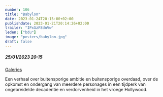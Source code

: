 ```yaml
---
number: 106
title: "Babylon"
date: 2023-01-24T20:15:00+02:00
publishdate: 2023-01-21T20:14:26+02:00
trailer: "IPxGzF8dnVw"
leden: ["bdu"]
image: "posters/babylon.jpg"
draft: false
---
```


##### 25/01/2023 20:15

[Galeries](https://galeries.be/nl/babylon/)

Een verhaal over buitensporige ambitie en buitensporige overdaad, 
over de opkomst en ondergang van meerdere personages in een tijdperk
van ongebreidelde decadentie en verdorvenheid in het vroege Hollywood.
<!--more-->
